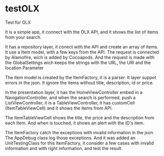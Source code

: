 # testOLX

Test for OLX

It is a simple app, it connect with the OLX API, and it shows the list of items from your search.

It has a repository layer, it conect with the API and create an array of items. It use a Item model, with a few keys from the API.
The request is connected by Alamofire, wich is added by Cocoapods. And the request is made with the GlobalSettings wich keeps the strings with the URL, the URI and the location Parameter

The item model is created by the ItemFactory, it is a parser.
It layer suppot errors in the json. It ignore the items without title, description, id or price.


In the presentation layer, it has the HomeViewController embed in a NavigationController, and when the search is performed, push a ListViewController, it is a TableViewController, it has customCell (ItemTableViewCell) and it shows the items from API.

The ItemTableViewCell shows the title, the price and the description from each Item. And when is touched, it shows an alert with the ID's item.

The ItemFactory catch the exceptions with invalid information in the json. The AppDebug class log those exceptions. And it was added an UnitTestingClass for this ItemFactory, it consider a few cases with invalid information and with right information, and test the result.
